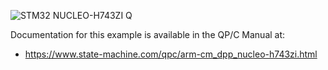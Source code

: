 ![STM32 NUCLEO-H743ZI Q](../../../doxygen/images/bd_NUCLEO-H743ZI.jpg)

Documentation for this example is available in the QP/C Manual at:

- https://www.state-machine.com/qpc/arm-cm_dpp_nucleo-h743zi.html
